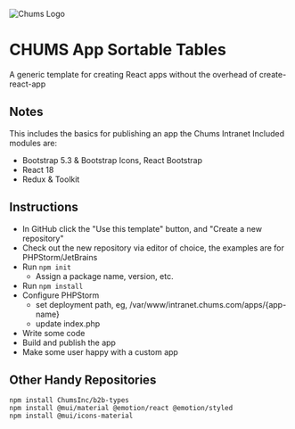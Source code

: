 ![Chums Logo](https://intranet.chums.com/images/chums/chums-badge-120x120.png)

# CHUMS App Sortable Tables
A generic template for creating React apps without the overhead of create-react-app

## Notes
This includes the basics for publishing an app the Chums Intranet
Included modules are:
* Bootstrap 5.3 & Bootstrap Icons, React Bootstrap
* React 18
* Redux & Toolkit

## Instructions
* In GitHub click the "Use this template" button, and "Create a new repository"
* Check out the new repository via editor of choice, the examples are for PHPStorm/JetBrains
* Run ```npm init```
  * Assign a package name, version, etc.
* Run ```npm install```
* Configure PHPStorm
  * set deployment path, eg, /var/www/intranet.chums.com/apps/{app-name}
  * update index.php 
* Write some code
* Build and publish the app
* Make some user happy with a custom app

## Other Handy Repositories
```
npm install ChumsInc/b2b-types
npm install @mui/material @emotion/react @emotion/styled
npm install @mui/icons-material
```
